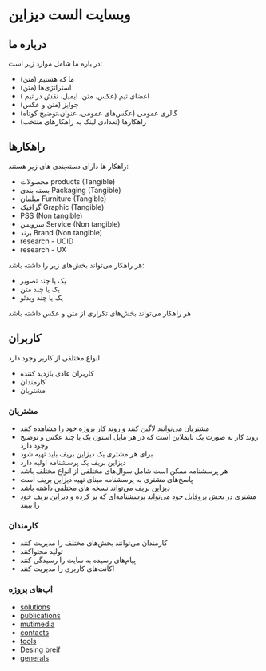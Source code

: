 # وبسایت الست دیزاین

## درباره ما

در باره ما شامل موارد زیر است:

- ما که هستیم (متن)
- استراتژی‌ها (متن)
- اعضای تیم (عکس، متن، ایمیل، نقش در تیم )
- جوایز (متن و عکس)
- گالری عمومی (عکس‌های عمومی، عنوان،‌توضیح کوتاه)
- راهکارها (تعدادی لینک به راهکارهای منتخب)

## راهکارها

راهکار ها دارای دسته‌بندی های زیر هستند:

- محصولات products (Tangible)
- بسته بندی Packaging (Tangible)
- مبلمان Furniture (Tangible)
- گرافیک Graphic (Tangible)
- PSS (Non tangible)
- سرویس Service (Non tangible)
- برند Brand (Non tangible)
- research - UCID
- research - UX

هر راهکار می‌تواند بخش‌های زیر را داشته باشد:

- یک یا چند تصویر
- یک یا چند متن
- یک یا چند ویدئو

هر راهکار می‌تواند بخش‌های تکراری از متن و عکس داشته باشد

## کاربران

انواع مختلفی از کاربر وجود دارد

- کاربران عادی بازدید کننده
- کارمندان
- مشتریان

### مشتریان

- مشتریان می‌توانند لاگین کنند و روند کار پروژه خود را مشاهده کنند
- روند کار به صورت یک تایملاین است که در هر مایل استون یک یا چند عکس و توضیح وجود دارد
- برای هر مشتری یک دیزاین بریف باید تهیه شود
- دیزاین بریف یک پرسشنامه اولیه دارد
- هر پرسشنامه ممکن است شامل سوال‌های مختلفی از انواع مختلف باشد
- پاسخ‌های مشتری به پرسشنامه مبنای تهیه دیزاین بریف است
- دیزاین بریف می‌تواند نسخه های مختلفی داشته باشد
- مشتری در بخش پروفایل خود می‌تواند پرسشنامه‌ای که پر کرده و دیزاین بریف خود را ببیند

### کارمندان

- کارمندان می‌توانند بخش‌های مختلف را مدیریت کنند
- تولید محتواکنند
- پیام‌های رسیده به سایت را رسیدگی کنند
- اکانت‌های کاربری را مدیریت کنند

### اپ‌های پروژه 

- [solutions](documents/solutions.md)
- [publications](documents/publications.md)
- [mutimedia](documents/mutimedia.md)
- [contacts](documents/contacts.md)
- [tools](documents/tools.md)
- [Desing breif](documents/briefs.md)
- [generals](documents/generals.md)